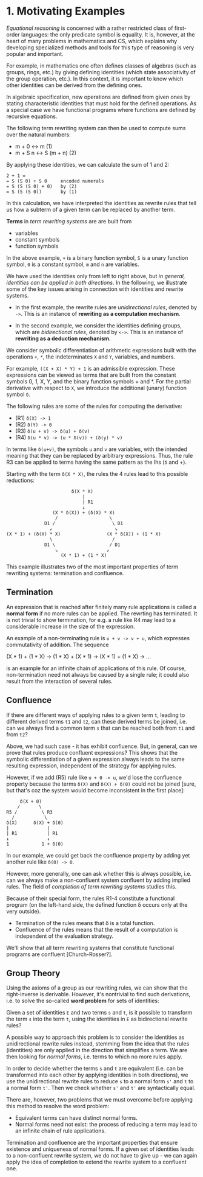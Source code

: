 # 1. Motivating Examples

*Equational reasoning* is concerned with a rather restricted class of first-order languages: the only predicate symbol is equality. It is, however, at the heart of many problems in mathematics and CS, which explains why developing specialized methods and tools for this type of reasoning is very popular and important.

For example, in mathematics one often defines classes of algebras (such as groups, rings, etc.) by giving defining identities (which state associativity of the group operation, etc.). In this context, it is important to know which other identities can be derived from the defining ones.

In algebraic specification, new operations are defined from given ones by stating characteristic identities that must hold for the defined operations. As a special case we have functional programs where functions are defined by recursive equations.

The following term rewriting system can then be used to compute sums over the natural numbers:
- m +   0 <-> m           (1)
- m + S n <-> S (m + n)   (2)

By applying these identities, we can calculate the sum of 1 and 2:

```
2 + 1 =
= S (S 0) + S 0     encoded numerals
= S (S (S 0) + 0)   by (2)
= S (S (S 0))       by (1)
```

In this calculation, we have interpreted the identities as rewrite rules that tell us how a subterm of a given term can be replaced by another term.

**Terms** in *term rewriting systems* are are built from
- variables
- constant symbols
- function symbols

In the above example, `+` is a binary function symbol, `S` is a unary function symbol, `0` is a constant symbol, `m` and `n` are variables.

We have used the identities only from left to right above, but *in general, identities can be applied in both directions*. In the following, we illustrate some of the key issues arising in connection with identities and rewrite systems.

* In the first example, the rewrite rules are *unidirectional rules*, denoted by `->`. This is an instance of **rewriting as a computation mechanism**.

* In the second example, we consider the identities defining groups, which are *bidirectional rules*, denoted by `<->`. This is an instance of **rewriting as a deduction mechanism**.

We consider symbolic differentiation of arithmetic expressions built with the operations `+`, `*`, the indeterminates `X` and `Y`, variables, and numbers.

For example, `((X + X) * Y) + 1` is an admissible expression. These expressions can be viewed as terms that are built from the constant symbols 0, 1, X, Y, and the binary function symbols + and *. For the partial derivative with respect to `X`, we introduce the additional (unary) function symbol `δ`.

The following rules are some of the rules for computing the derivative:
- (R1)     `δ(X) -> 1`
- (R2)     `δ(Y) -> 0`
- (R3) `δ(u + v) -> δ(u) + δ(v)`
- (R4) `δ(u * v) -> (u * δ(v)) + (δ(y) * v)`

In terms like `δ(u+v)`, the symbols `u` and `v` are variables, with the intended meaning that they can be replaced by arbitrary expressions. Thus, the rule R3 can be applied to terms having the same pattern as the lhs (`δ` and +).

Starting with the term `δ(X * X)`, the rules the 4 rules lead to this possible reductions:

```
                        δ(X * X)
                            |
                            | R1
                            ↓
                 (X * δ(X)) + (δ(X) * X)
                  /                   \
              D1 /                     \ D1
                ↙                       ↘
(X * 1) + (δ(X) * X)                 (X * δ(X)) + (1 * X)
                \                      /
              D1 \                    / D1
                  ↘                  ↙
                    (X * 1) + (1 * X)
```

This example illustrates two of the most important properties of term rewriting systems: termination and confluence.

## Termination

An expression that is reached after finitely many rule applications is called a **normal form** if no more rules can be applied. The rewrting has terminated. It is not trivial to show termination, for e.g. a rule like R4 may lead to a considerable increase in the size of the expression.

An example of a non-terminating rule is `u + v -> v + u`, which expresses commutativity of addition. The sequence

(X * 1) + (1 * X) -> (1 * X) + (X * 1) -> (X * 1) + (1 * X) -> …

is an example for an infinite chain of applications of this rule. Of course, non-termination need not always be caused by a single rule; it could also result from the interaction of several rules.

## Confluence

If there are different ways of applying rules to a given term `t`, leading to different derived terms `t1` and `t2`, can these derived terms be joined, i.e. can we always find a common term `s` that can be reached both from `t1` and from `t2`?

Above, we had such case - it has exhibit confluence. But, in general, can we prove that rules produce confluent expressions? This shows that the symbolic differentiation of a given expression always leads to the same resulting expression, independent of the strategy for applying rules.

However, if we add (R5) rule like `u + 0 -> u`, we'd lose the confluence property because the terms `δ(X)` and `δ(X) + δ(0)` could not be joined [sure, but that's coz the system would become inconsistent in the first place]:

```
     δ(X + 0)
    /       \
R5 /         \ R3
  /           \
δ(X)      δ(X) + δ(0)
|              |
| R1           | R1
↓              ↓
1            1 + δ(0)
```

In our example, we could get back the confluence property by adding yet another rule like `δ(0) -> 0`.

However, more generally, one can ask whether this is always possible, i.e. can we always make a non-confluent system confluent by adding implied rules. The field of *completion of term rewriting systems* studies this.

Because of their special form, the rules R1-4 constitute a functional program (on the left-hand side, the defined function δ occurs only at the very outside).
- Termination of the rules means that δ is a total function.
- Confluence of the rules means that the result of a computation is independent of the evaluation strategy.

We'll show that all term rewriting systems that constitute functional programs are confluent [Church-Rosser?].

## Group Theory

Using the axioms of a group as our rewriting rules, we can show that the right-inverse is derivable. However, it's nontrivial to find such derivations, i.e. to solve the so-called **word problem** for sets of identities:

Given a set of identities `E` and two terms `s` and `t`, is it possible to transform the term `s` into the term `t`, using the identities in `E` as bidirectional rewrite rules?

A possible way to approach this problem is to consider the identities as unidirectional rewrite rules instead, stemming from the idea that the rules (identities) are only applied in the direction that simplifies a term. We are then looking for *normal forms*, i.e. terms to which no more rules apply.

In order to decide whether the terms `s` and `t` are equivalent (i.e. can be transformed into each other by applying identities in both directions), we use the unidirectional rewrite rules to reduce `s` to a normal form `s'` and `t` to a normal form `t'`. Then we check whether `s'` and `t'` are syntactically equal.

There are, however, two problems that we must overcome before applying this method to resolve the word problem:
- Equivalent terms can have distinct normal forms.
- Normal forms need not exist: the process of reducing a term may lead to an infinite chain of rule applications.

Termination and confluence are the important properties that ensure existence and uniqueness of normal forms. If a given set of identities leads to a non-confluent rewrite system, we do not have to give up - we can again apply the idea of completion to extend the rewrite system to a confluent one.
